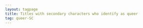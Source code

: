 ```yaml
---
layout: tagpage
title: Titles with secondary characters who identify as queer
tag: queer-SC
---
```

